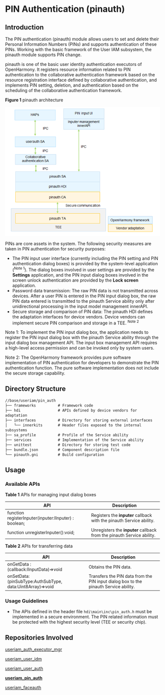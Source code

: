 # PIN Authentication (pinauth)



## Introduction

The PIN authentication (pinauth) module allows users to set and delete their Personal Information Numbers (PINs) and supports authentication of these PINs. Working with the basic framework of the User IAM subsystem, the pinauth module supports PIN change.

pinauth is one of the basic user identity authentication executors of OpenHarmony. It registers resource information related to PIN authentication to the collaborative authentication framework based on the resource registration interface defined by collaborative authentication, and implements PIN setting, deletion, and authentication based on the scheduling of the collaborative authentication framework.

**Figure 1** pinauth architecture

<img src="figures/pinauth_architecture.png" alt="pinauth_architecture" style="zoom:80%;" />



PINs are core assets in the system. The following security measures are taken in PIN authentication for security purposes:

- The PIN input user interface (currently including the PIN setting and PIN authentication dialog boxes) is provided by the system-level application (<sup>Note 1</sup>). The dialog boxes involved in user settings are provided by the **Settings** application, and the PIN input dialog boxes involved in the screen unlock authentication are provided by the **Lock screen** application.
- Password data transmission: The raw PIN data is not transmitted across devices. After a user PIN is entered in the PIN input dialog box, the raw PIN data entered is transmitted to the pinauth Service ability only after unidirectional processing in the input model management innerAPI.
- Secure storage and comparison of PIN data: The pinauth HDI defines the adaptation interfaces for device vendors. Device vendors can implement secure PIN comparison and storage in a TEE. <sup>Note 2</sup>

Note 1: To implement the PIN input dialog box, the application needs to register the PIN input dialog box with the pinauth Service ability through the input dialog box management API. The input box management API requires a high-level access permission and can be invoked only by system users.

Note 2: The OpenHarmony framework provides pure software implementation of PIN authentication for developers to demonstrate the PIN authentication function. The pure software implementation does not include the secure storage capability.

## Directory Structure

```undefined
//base/useriam/pin_auth
├── frameworks			# Framework code
├── hdi					# APIs defined by device vendors for adaptation
├── interfaces			# Directory for storing external interfaces
│   └── innerkits		# Header files exposed to the internal subsystems
├── sa_profile			# Profile of the Service ability
├── services			# Implementation of the Service ability
├── unittest			# Directory for storing test code
├── bundle.json			# Component description file
└── pinauth.gni			# Build configuration
```


## Usage

### Available APIs

**Table 1** APIs for managing input dialog boxes

| API | Description                            |
| ------ | -------------------------------- |
| function registerInputer(inputer:IInputer) : boolean; | Registers the **inputer** callback with the pinauth Service ability.  |
| function unregisterInputer():void;                    | Unregisters the **inputer** callback from the pinauth Service ability.|

**Table 2** APIs for transferring data

| API| Description                      |
| ------ | -------------------------------- |
| onGetData : (callback:IInputData)=>void | Obtains the PIN data.|
| onSetData:(pinSubType:AuthSubType, data:Uint8Array)=>void | Transfers the PIN data from the PIN input dialog box to the pinauth Service ability.|

### Usage Guidelines

- The APIs defined in the header file ```hdi\main\inc\pin_auth.h``` must be implemented in a secure environment. The PIN related information must be protected with the highest security level (TEE or security chip).

## Repositories Involved

[useriam_auth_executor_mgr](https://gitee.com/openharmony-sig/useriam_coauth)

[useriam_user_idm](https://gitee.com/openharmony-sig/useriam_useridm)

[useriam_user_auth](https://gitee.com/openharmony-sig/useriam_userauth)

**[useriam_pin_auth](https://gitee.com/openharmony-sig/useriam_pinauth)**

[useriam_faceauth](https://gitee.com/openharmony/useriam_faceauth)
